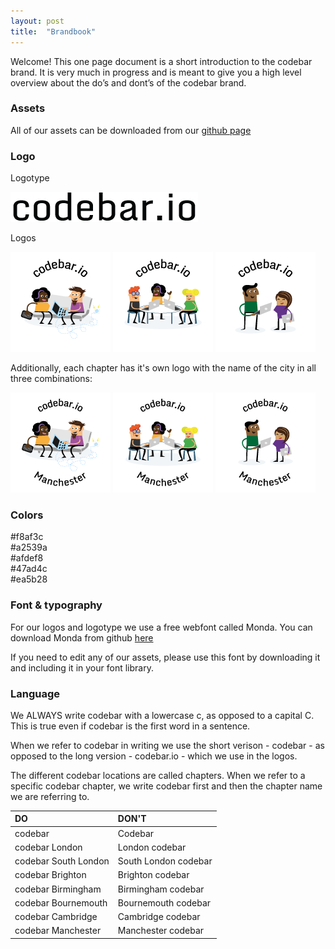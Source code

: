 ```yaml
---
layout: post
title:  "Brandbook"
---
```


Welcome! This one page document is a short introduction to the codebar brand. It is very much in progress and is meant to give you a high level overview about the do’s and dont’s of the codebar brand.

### Assets

All of our assets can be downloaded from our [github page](https://github.com/codebar/assets)

### Logo

Logotype

![codebar logotype](/images/logotype.png)

Logos

![codebar logo 1](/images/codebar-logo-160-001.png)
![codebar logo 2](/images/codebar-logo-160-002.png)
![codebar logo 3](/images/codebar-logo-160-003.png)

Additionally, each chapter has it's own logo with the name of the city in all three combinations: 

![codebar Manchester logo 1](/images/codebar-manchester-160-001.png)
![codebar Manchester logo 2](/images/codebar-manchester-160-002.png)
![codebar Manchester logo 3](/images/codebar-manchester-160-003.png)

### Colors

<div class="color yellow">#f8af3c</div>
<div class="color purple">#a2539a</div>
<div class="color blue">#afdef8</div>
<div class="color green">#47ad4c</div>
<div class="color orange">#ea5b28</div>

### Font & typography

For our logos and logotype we use a free webfont called Monda. You can download Monda from github [here](https://github.com/vernnobile/mondaFont)

If you need to edit any of our assets, please use this font by downloading it and including it in your font library.

### Language

We ALWAYS write codebar with a lowercase c, as opposed to a capital C. This is true even if codebar is the first word in a sentence.

When we refer to codebar in writing we use the short verison - codebar - as opposed to the long version - codebar.io - which we use in the logos.

The different codebar locations are called chapters. When we refer to a specific codebar chapter, we write codebar first and then the chapter name we are referring to.


| DO  | DON'T |
| :------------- | :------------- |
|codebar  |Codebar  |
|codebar London  |London codebar  |
|codebar South London  |South London codebar  |
|codebar Brighton  |Brighton codebar  |
|codebar Birmingham  |Birmingham codebar  |
|codebar Bournemouth  |Bournemouth codebar  |
|codebar Cambridge  |Cambridge codebar  |
|codebar Manchester  |Manchester codebar  |



